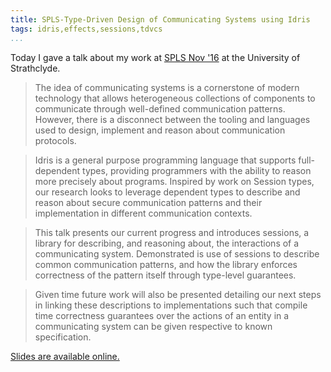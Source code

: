```yaml
---
title: SPLS-Type-Driven Design of Communicating Systems using Idris
tags: idris,effects,sessions,tdvcs
...
```


Today I gave a talk about my work
at [SPLS Nov '16](https://msp-strath.github.io/spls-16/) at the
University of Strathclyde.

> The idea of communicating systems is a cornerstone of modern
> technology that allows heterogeneous collections of components to
> communicate through well-defined communication patterns. However,
> there is a disconnect between the tooling and languages used to
> design, implement and reason about communication protocols.

> Idris is a general purpose programming language that supports
> full-dependent types, providing programmers with the ability to
> reason more precisely about programs. Inspired by work on Session
> types, our research looks to leverage dependent types to describe
> and reason about secure communication patterns and their
> implementation in different communication contexts.

> This talk presents our current progress and introduces sessions, a
> library for describing, and reasoning about, the interactions of a
> communicating system. Demonstrated is use of sessions to describe
> common communication patterns, and how the library enforces
> correctness of the pattern itself through type-level guarantees.

> Given time future work will also be presented detailing our next
> steps in linking these descriptions to implementations such that
> compile time correctness guarantees over the actions of an entity in
> a communicating system can be given respective to known
> specification.

[Slides are available online.](https://jfdm.host.cs.st-andrews.ac.uk/presentation/2016-11-09-SPLS.pdf)

